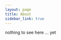 ```yaml
---
layout: page
title: About
sidebar_link: true
---
```


<p class="message">
  nothing to see here ... yet
</p>

